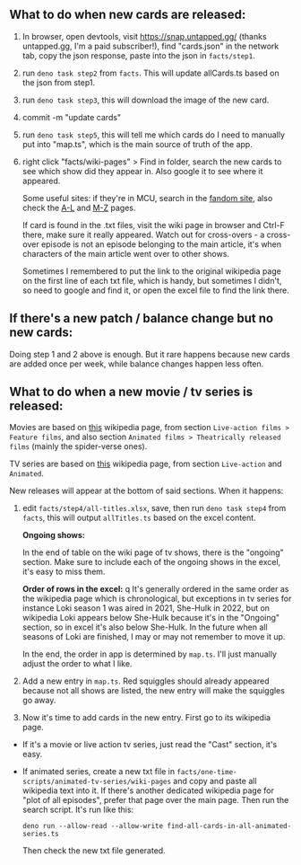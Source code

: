 ## What to do when new cards are released:

1. In browser, open devtools, visit https://snap.untapped.gg/ (thanks untapped.gg, I'm a paid subscriber!), find "cards.json" in the network tab, copy the json response, paste into the json in `facts/step1`.

1. run `deno task step2` from `facts`. This will update allCards.ts based on the json from step1.

1. run `deno task step3`, this will download the image of the new card.

1. commit -m "update cards"

1. run `deno task step5`, this will tell me which cards do I need to manually put into "map.ts", which is the main source of truth of the app.

1. right click "facts/wiki-pages" > Find in folder, search the new cards to see which show did they appear in. Also google it to see where it appeared.

   Some useful sites: if they're in MCU, search in the [fandom site](https://marvelcinematicuniverse.fandom.com), also check the [A-L](https://en.wikipedia.org/wiki/Characters_of_the_Marvel_Cinematic_Universe:_A%E2%80%93L) and [M-Z](https://en.wikipedia.org/wiki/Characters_of_the_Marvel_Cinematic_Universe:_M%E2%80%93Z) pages.

   If card is found in the .txt files, visit the wiki page in browser and Ctrl-F there, make sure it really appeared. Watch out for cross-overs - a cross-over episode is not an episode belonging to the main article, it's when characters of the main article went over to other shows.

   Sometimes I remembered to put the link to the original wikipedia page on the first line of each txt file, which is handy, but sometimes I didn't, so need to google and find it, or open the
   excel file to find the link there.

## If there's a new patch / balance change but no new cards:

Doing step 1 and 2 above is enough. But it rare happens because new cards are added once per week, while balance changes happen less often.

## What to do when a new movie / tv series is released:

Movies are based on [this](https://en.wikipedia.org/wiki/List_of_films_based_on_Marvel_Comics_publications#Theatrically_released_films) wikipedia page, from section `Live-action films > Feature films`, and also section `Animated films > Theatrically released films` (mainly the spider-verse ones).

TV series are based on [this](https://en.wikipedia.org/wiki/List_of_television_series_based_on_Marvel_Comics_publications#Animated) wikipedia page, from section `Live-action` and `Animated`.

New releases will appear at the bottom of said sections. When it happens:

1. edit `facts/step4/all-titles.xlsx`, save, then run `deno task step4` from `facts`, this will output `allTitles.ts` based on the excel content.

   **Ongoing shows:**

   In the end of table on the wiki page of tv shows, there is the "ongoing" section. Make sure to include each of the ongoing shows in the excel, it's easy to miss them.

   **Order of rows in the excel:**
   q
   It's generally ordered in the same order as the wikipedia page which is chronological, but exceptions in tv series for instance Loki season 1 was aired in 2021, She-Hulk in 2022, but on wikipedia Loki appears below She-Hulk because it's in the "Ongoing" section, so in excel it's also below She-Hulk. In the future when all seasons of Loki are finished, I may or may not remember to move it up.

   In the end, the order in app is determined by `map.ts`. I'll just manually adjust the order to what I like.

1. Add a new entry in `map.ts`. Red squiggles should already appeared because not all shows are listed, the new entry will make the squiggles go away.

1. Now it's time to add cards in the new entry. First go to its wikipedia page.

- If it's a movie or live action tv series, just read the "Cast" section, it's easy.

- If animated series, create a new txt file in `facts/one-time-scripts/animated-tv-series/wiki-pages` and copy and paste all wikipedia text into it. If there's another dedicated wikipedia page for "plot of all episodes", prefer that page over the main page. Then run the search script. It's run like this:

  ```
  deno run --allow-read --allow-write find-all-cards-in-all-animated-series.ts
  ```

  Then check the new txt file generated.
